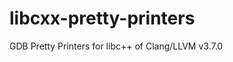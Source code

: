 libcxx-pretty-printers
======================

GDB Pretty Printers for libc++ of Clang/LLVM v3.7.0

